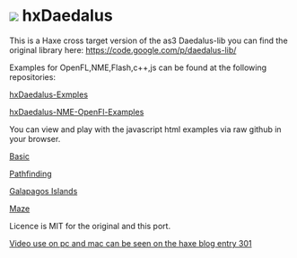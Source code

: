 ![](http://haxe.io/img/301/hxdaedalus.png)
hxDaedalus
==========

This is a Haxe cross target version of the as3 Daedalus-lib you can find the original library here:
https://code.google.com/p/daedalus-lib/

Examples for OpenFL,NME,Flash,c++,js can be found at the following repositories: 

[hxDaedalus-Exmples](https://github.com/Justinfront/hxDaedalus-Examples)

[hxDaedalus-NME-OpenFl-Examples](https://github.com/Justinfront/hxDaedalus-NME-OpenFL-Examples)

You can view and play with the javascript html examples via raw github in your browser.

[Basic](http://rawgit.com/Justinfront/hxDaedalus-Examples/master/hxDaedalus-Examples/web/DaedalusBasic.html)

[Pathfinding](http://rawgit.com/Justinfront/hxDaedalus-Examples/master/hxDaedalus-Examples/web/DaedalusPathfinding.html)

[Galapagos Islands](https://rawgit.com/Justinfront/hxDaedalus-Examples/master/hxDaedalus-Examples/web/DaedalusBitmapPathfinding.html)

[Maze](http://rawgit.com/Justinfront/hxDaedalus-Examples/master/hxDaedalus-Examples/web/GridMazeDemo.html)

Licence is MIT for the original and this port.

[Video use on pc and mac can be seen on the haxe blog entry 301](http://haxe.io/roundups/301/)
